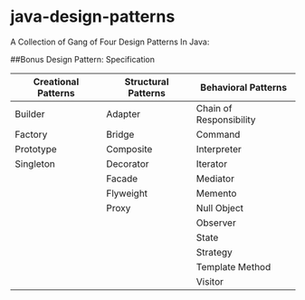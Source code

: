 # java-design-patterns

A Collection of Gang of Four Design Patterns In Java:

##Bonus Design Pattern: Specification

Creational Patterns | Structural Patterns | Behavioral Patterns
------------------- | ------------------- | -------------------
Builder | Adapter | Chain of Responsibility
Factory | Bridge | Command
Prototype | Composite | Interpreter
Singleton | Decorator | Iterator
 | | Facade | Mediator
 |  | Flyweight | Memento
 | | Proxy | Null Object
 | | | Observer
 | | | State
 | | | Strategy
 | | | Template Method
 | | | Visitor


